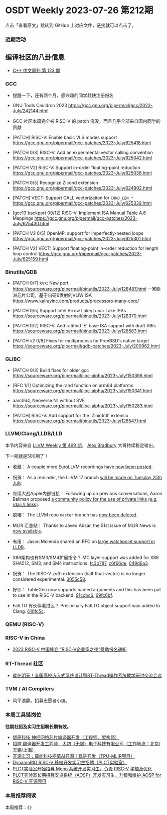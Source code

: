 # OSDT Weekly 2023-07-26 第212期

点击「查看原文」跳转到 GitHub 上对应文件，链接就可以点击了。

### 近期活动

## 编译社区的八卦信息

- [C++ 中文周刊 第 123 期](https://mp.weixin.qq.com/s/trMkdYtywAwsFttBQT40gw)

### GCC

* 提醒一下，还有两个月，感兴趣的同学赶快注册报名
- GNU Tools Cauldron 2023
  https://gcc.gnu.org/pipermail/gcc/2023-July/242144.html

* GCC 社区本周完全被 RISC-V 的 patch 淹没，而且几乎全部来自国内同学的贡献
- [PATCH] RISC-V: Enable basic VLS modes support
  https://gcc.gnu.org/pipermail/gcc-patches/2023-July/625418.html

- [PATCH 0/3] RISC-V: Add an experimental vector calling convention
  https://gcc.gnu.org/pipermail/gcc-patches/2023-July/625042.html

- [PATCH V2] RISC-V: Support in-order floating-point reduction
  https://gcc.gnu.org/pipermail/gcc-patches/2023-July/625038.html

- [PATCH 0/5] Recognize Zicond extension
  https://gcc.gnu.org/pipermail/gcc-patches/2023-July/624902.html

- [PATCH] VECT: Support CALL vectorization for `COND_LEN_*`
  https://gcc.gnu.org/pipermail/gcc-patches/2023-July/625339.html

- [gcc13 backport 00/12] RISC-V: Implement ISA Manual Table A.6 Mappings
  https://gcc.gnu.org/pipermail/gcc-patches/2023-July/625430.html

- [PATCH V2 0/5] OpenMP: support for imperfectly-nested loops
  https://gcc.gnu.org/pipermail/gcc-patches/2023-July/625301.html

- [PATCH V2] VECT: Support floating-point in-order reduction for length loop control
  https://gcc.gnu.org/pipermail/gcc-patches/2023-July/625159.html

### Binutils/GDB

- [PATCH 0/7] kvx: New port.
  https://sourceware.org/pipermail/binutils/2023-July/128487.html
  一家欧洲芯片公司，基于自研6发射的VLIW ISA
  https://www.kalrayinc.com/products/processors-many-core/

- [PATCH 0/5] Support Intel Arrow Lake/Lunar Lake ISAs
  https://sourceware.org/pipermail/binutils/2023-July/128370.html

- [PATCH 0/2] RISC-V: Add ratified 'E' base ISA support with draft ABIs
  https://sourceware.org/pipermail/binutils/2023-July/128583.html

- [PATCH v2 0/8] Fixes for multiprocess for FreeBSD's native target
 https://sourceware.org/pipermail/gdb-patches/2023-July/200962.html

### GLIBC

- [PATCH 0/3] Build fixes for older gcc
  https://sourceware.org/pipermail/libc-alpha/2023-July/150366.html

- [RFC 1/1] Optimizing the rand function on arm64 platforms
  https://sourceware.org/pipermail/libc-alpha/2023-July/150341.html

- aarch64, Neoverse N1 without SVE
  https://sourceware.org/pipermail/libc-alpha/2023-July/150283.html

- [PATCH] RISC-V: Add support for the 'Zihintntl' extensio
  https://sourceware.org/pipermail/binutils/2023-July/128547.html

### LLVM/Clang/LLDB/LLD

本节内容来自 [LLVM Weekly 第 499 期](http://llvmweekly.org/issue/499)，
[Alex Bradbury](https://www.linkedin.com/in/alex-bradbury/) 大哥持续稳定输出。

下一期就是500期了！

* 收藏： A couple more EuroLLVM recordings have [now been
posted](https://www.youtube.com/playlist?list=PL_R5A0lGi1AD-bqRaY61l5Q-EozbfyLZr).

* 祝贺： As a reminder, the LLVM 17 branch [will be made on Tuesday 25th
  July](https://discourse.llvm.org/t/llvm-17-0-0-release-planning-and-update/71762/4).

* 继续大战Apple内部链接： Following up on previous conversations, Aaron Ballman proposed [a community
  policy for the use of private links (e.g. rdar://
  links)](https://discourse.llvm.org/t/rfc-specify-a-community-policy-for-use-of-private-links/72208).

* 脱帽： The LLVM repo `master` branch has [now been
  deleted](https://discourse.llvm.org/t/can-the-master-branch-be-deleted/2779/8).

* MLIR 汇总贴： Thanks to Javed Absar, the 51st issue of MLIR News is [now
  available](https://discourse.llvm.org/t/mlir-news-51st-edition-19th-july-2023/72073).

* 有用： Jason Molenda shared an RFC on [large watchpoint support in
  LLDB](https://discourse.llvm.org/t/rfc-large-watchpoint-support-in-lldb/72116).

* X86架构也有SM3/SM4扩展指令？ MC layer support was added for X86 SHA512, SM3, and SM4 instructions.
  [fc3b787](https://reviews.llvm.org/rGfc3b7874b6c9),
  [c6f66de](https://reviews.llvm.org/rGc6f66de21af0),
  [049d6a3](https://reviews.llvm.org/rG049d6a3f428e).

* 祝贺： The RISC-V zvfh extension (half float vector) is no longer considered
  experimental. [3055c58](https://reviews.llvm.org/rG3055c5815ac0).

* 好耶： TableGen now supports named arguments and this has been put to use in the
  RISC-V backend. [91ccbc6](https://reviews.llvm.org/rG91ccbc6c1c4c),
  [69fc6bf](https://reviews.llvm.org/rG69fc6bf63143).

* FatLTO 有伙伴看过么？ Preliminary FatLTO object support was added to Clang.
  [610fc5c](https://reviews.llvm.org/rG610fc5cbcc8b).

### QEMU (RISC-V)

### RISC-V in China

- [2023 RISC-V 中国峰会 “RISC-V企业家之夜”赞助报名通知](https://mp.weixin.qq.com/s/OC5KlXaWaM0xis29E7grpg)

### RT-Thread 社区

- [就在明天！全国高校嵌入式系统设计暨RT-Thread操作系统教学研讨交流会议](https://mp.weixin.qq.com/s/HKl_mn3_3xe_DJqfBpTKYQ)

### TVM / AI Compilers

- 风平浪静。招募志愿者小编。

### 本周工具链岗位

**往期社招及实习生招聘长期有效。**

- [燧原科技 神经网络芯片编译器开发（工程师、架构师）](https://mp.weixin.qq.com/s/SI5oVRtfhVIU-_NoU8tvPg)
- [招聘 编译器开发工程师｜太初（无锡）电子科技有限公司（工作地点：北京/无锡/上海）](https://mp.weixin.qq.com/s/3seyi-5FsO-4ivgVQwMOHQ)
- [开源实习：算能科技招募AI开源工具链开发（TPU-MLIR项目）](https://mp.weixin.qq.com/s/IBJh0ip4k11PzIMZecsWSw)
- [DynamoRIO RISC-V 移植开发实习生招聘（PLCT实验室）](https://mp.weixin.qq.com/s/J_5TjT6DOqeOXJXQI5VQxw)
- [PLCT实验室开始招募 Mono 系统开发实习生，负责 RISC-V 移植及优化](https://mp.weixin.qq.com/s/whEW7Hay1jIP1tBzIPay1A)
- [PLCT实验室长期招募安卓系统（AOSP）开发实习生，升级和维护 AOSP for RISC-V 开源项目](https://mp.weixin.qq.com/s/dJP2cEB1nex2inR5c-cJog)


### 本周推荐阅读

本周推荐：《》
